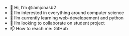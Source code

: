 - 👋 Hi, I’m @iamjonasb2
- 👀 I’m interested in everything around computer science
- 🌱 I’m currently learning web-developement and python
- 💞️ I’m looking to collaborate on student project
- 📫 How to reach me: GitHub

<!---
iamjonasb2/iamjonasb2 is a ✨ special ✨ repository because its `README.md` (this file) appears on your GitHub profile.
You can click the Preview link to take a look at your changes.
--->
